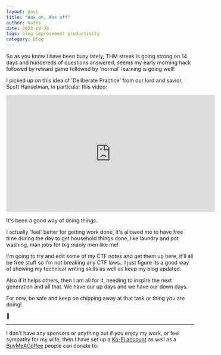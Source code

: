 ```yaml
---
layout: post
title: "Wax on, Wax off"
author: ha3ks
date: 2023-09-30
tags: blog improvement productivity
category: Blog
---
```


So as you know I have been busy lately, THM streak is going strong on 14 days and hundereds of questions answered, seems my early morning hack followed by reward game followed by 'normal' learning is going well!

I picked up on this idea of 'Deliberate Practice' from our lord and savior, Scott Hanselman, in particular this video:

<iframe width="560" height="315" src="https://www.youtube.com/embed/RpH6IPhyh7I?si=HzD0QJHLvw3l3r8o" title="YouTube video player" frameborder="0" allow="accelerometer; autoplay; clipboard-write; encrypted-media; gyroscope; picture-in-picture; web-share" allowfullscreen></iframe>

It's been a good way of doing things.

I actually 'feel' better for getting work done, it's allowed me to have free time during the day to get household things done, like laundry and pot washing, man jobs for big manly men like me!

I'm going to try and edit some of my CTF notes and get them up here, it'll all be free stuff so I'm not breaking any CTF laws.. I just figure its a good way of showing my technical writing skills as well as keep my blog updated.

Also if it helps others, then I am all for it, needing to inspire the next generation and all that. We have our up days and we have our down days.

For now, be safe and keep on chipping away at that task or thing you are doing!

🤙

-------

I don't have any sponsors or anything but if you enjoy my work, or feel sympathy for my wife, then I have set up a [Ko-Fi account](https://ko-fi.com/ha3ks) as well as a [BuyMeACoffee](https://www.buymeacoffee.com/ha3ks) people can donate to.